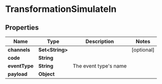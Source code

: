 

# TransformationSimulateIn


## Properties

Name | Type | Description | Notes
------------ | ------------- | ------------- | -------------
**channels** | **Set&lt;String&gt;** |  |  [optional]
**code** | **String** |  | 
**eventType** | **String** | The event type&#39;s name | 
**payload** | **Object** |  | 



